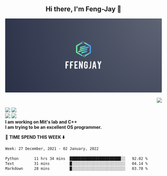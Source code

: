 <h2 align="center"> Hi there, I'm Feng-Jay 👋 </h2>  

![](https://github.com/Feng-Jay/DataStruct/blob/master/Image/1.png)  

<img align="right" src="https://github-readme-stats.vercel.app/api?username=Feng-Jay&show_icons=true&icon_color=CE1D2D&text_color=718096&bg_color=ffffff&hide_title=true" />


&emsp;

![](https://visitor-badge.glitch.me/badge?page_id=Feng-Jay.readme)
![](https://img.shields.io/badge/Concentrate-Cpp-blue)  
![](https://img.shields.io/badge/Rust-primer-orange)
![](https://img.shields.io/badge/Target-OS-9cf)  
**I am working on Mit's lab and C++**  
**I am trying to be an excellent OS programmer.**  


📘 **TIME SPEND THIS WEEK ⬇️**
<!--START_SECTION:waka-->
```text
Week: 27 December, 2021 - 02 January, 2022

Python       11 hrs 34 mins  ███████████████████████░░   92.02 % 
Text         31 mins         █░░░░░░░░░░░░░░░░░░░░░░░░   04.14 % 
Markdown     28 mins         █░░░░░░░░░░░░░░░░░░░░░░░░   03.78 % 
```
<!--END_SECTION:waka-->
